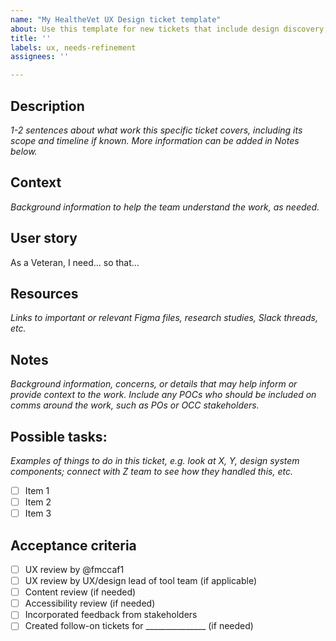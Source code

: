 ```yaml
---
name: "My HealtheVet UX Design ticket template"
about: Use this template for new tickets that include design discovery, low/high fidelity designs, or finalizing designs for any health tool team working on My HealtheVet on VA.gov
title: ''
labels: ux, needs-refinement
assignees: ''

---
```


## Description
_1-2 sentences about what work this specific ticket covers, including its scope and timeline if known. More information can be added in Notes below._

## Context
_Background information to help the team understand the work, as needed._

## User story

As a Veteran, I need... so that...

## Resources
_Links to important or relevant Figma files, research studies, Slack threads, etc._

## Notes
_Background information, concerns, or details that may help inform or provide context to the work. Include any POCs who should be included on comms around the work, such as POs or OCC stakeholders._

## Possible tasks:
_Examples of things to do in this ticket, e.g. look at X, Y, design system components; connect with Z team to see how they handled this, etc._
- [ ] Item 1
- [ ] Item 2
- [ ] Item 3

## Acceptance criteria
- [ ] UX review by @fmccaf1
- [ ] UX review by UX/design lead of tool team (if applicable)
- [ ] Content review (if needed)
- [ ] Accessibility review (if needed)
- [ ] Incorporated feedback from stakeholders
- [ ] Created follow-on tickets for _______________ (if needed) 
